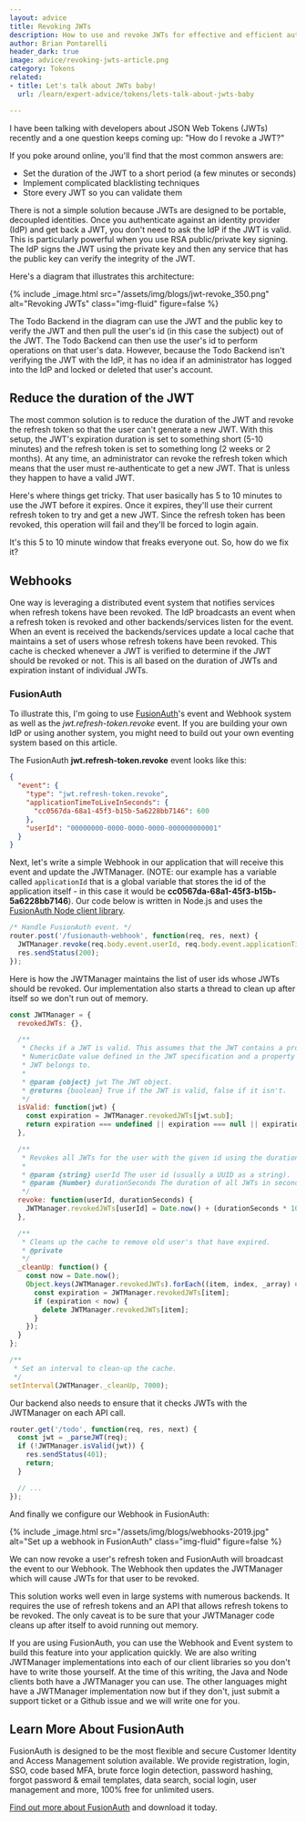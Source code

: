 ```yaml
---
layout: advice
title: Revoking JWTs
description: How to use and revoke JWTs for effective and efficient authorization management.
author: Brian Pontarelli
header_dark: true
image: advice/revoking-jwts-article.png
category: Tokens
related:
- title: Let's talk about JWTs baby!
  url: /learn/expert-advice/tokens/lets-talk-about-jwts-baby  

---
```

I have been talking with developers about JSON Web Tokens (JWTs) recently and a one question keeps coming up: "How do I revoke a JWT?"

If you poke around online, you'll find that the most common answers are:

- Set the duration of the JWT to a short period (a few minutes or seconds)
- Implement complicated blacklisting techniques
- Store every JWT so you can validate them

There is not a simple solution because JWTs are designed to be portable, decoupled identities. Once you authenticate against an identity provider (IdP) and get back a JWT, you don't need to ask the IdP if the JWT is valid. This is particularly powerful when you use RSA public/private key signing. The IdP signs the JWT using the private key and then any service that has the public key can verify the integrity of the JWT.

Here's a diagram that illustrates this architecture:

{% include _image.html src="/assets/img/blogs/jwt-revoke_350.png" alt="Revoking JWTs" class="img-fluid" figure=false %}

The Todo Backend in the diagram can use the JWT and the public key to verify the JWT and then pull the user's id (in this case the subject) out of the JWT. The Todo Backend can then use the user's id to perform operations on that user's data. However, because the Todo Backend isn't verifying the JWT with the IdP, it has no idea if an administrator has logged into the IdP and locked or deleted that user's account.

## Reduce the duration of the JWT

The most common solution is to reduce the duration of the JWT and revoke the refresh token so that the user can't generate a new JWT. With this setup, the JWT's expiration duration is set to something short (5-10 minutes) and the refresh token is set to something long (2 weeks or 2 months). At any time, an administrator can revoke the refresh token which means that the user must re-authenticate to get a new JWT. That is unless they happen to have a valid JWT.

Here's where things get tricky. That user basically has 5 to 10 minutes to use the JWT before it expires. Once it expires, they'll use their current refresh token to try and get a new JWT. Since the refresh token has been revoked, this operation will fail and they'll be forced to login again.

It's this 5 to 10 minute window that freaks everyone out. So, how do we fix it?

## Webhooks

One way is leveraging a distributed event system that notifies services when refresh tokens have been revoked. The IdP broadcasts an event when a refresh token is revoked and other backends/services listen for the event. When an event is received the backends/services update a local cache that maintains a set of users whose refresh tokens have been revoked. This cache is checked whenever a JWT is verified to determine if the JWT should be revoked or not. This is all based on the duration of JWTs and expiration instant of individual JWTs.

### FusionAuth

To illustrate this, I'm going to use [FusionAuth](https://fusionauth.io/)'s event and Webhook system as well as the *jwt.refresh-token.revoke* event. If you are building your own IdP or using another system, you might need to build out your own eventing system based on this article.

The FusionAuth **jwt.refresh-token.revoke** event looks like this:

```json
{
  "event": {
    "type": "jwt.refresh-token.revoke",
    "applicationTimeToLiveInSeconds": {
      "cc0567da-68a1-45f3-b15b-5a6228bb7146": 600
    },
    "userId": "00000000-0000-0000-0000-000000000001"
  }
}
```

Next, let's write a simple Webhook in our application that will receive this event and update the JWTManager. (NOTE: our example has a variable called `applicationId` that is a global variable that stores the id of the application itself - in this case it would be **cc0567da-68a1-45f3-b15b-5a6228bb7146**). Our code below is written in Node.js and uses the [FusionAuth Node client library](https://github.com/FusionAuth/fusionauth-node-client).

```js
/* Handle FusionAuth event. */
router.post('/fusionauth-webhook', function(req, res, next) {
  JWTManager.revoke(req.body.event.userId, req.body.event.applicationTimeToLiveInSeconds[applicationId]);
  res.sendStatus(200);
});
```

Here is how the JWTManager maintains the list of user ids whose JWTs should be revoked. Our implementation also starts a thread to clean up after itself so we don't run out of memory.

```js
const JWTManager = {
  revokedJWTs: {},

  /**
   * Checks if a JWT is valid. This assumes that the JWT contains a property named <code>exp</code> that is a
   * NumericDate value defined in the JWT specification and a property named <code>sub</code> that is the user id the
   * JWT belongs to.
   *
   * @param {object} jwt The JWT object.
   * @returns {boolean} True if the JWT is valid, false if it isn't.
   */
  isValid: function(jwt) {
    const expiration = JWTManager.revokedJWTs[jwt.sub];
    return expiration === undefined || expiration === null || expiration < jwt.exp * 1000;
  },

  /**
   * Revokes all JWTs for the user with the given id using the duration (in seconds).
   *
   * @param {string} userId The user id (usually a UUID as a string).
   * @param {Number} durationSeconds The duration of all JWTs in seconds.
   */
  revoke: function(userId, durationSeconds) {
    JWTManager.revokedJWTs[userId] = Date.now() + (durationSeconds * 1000);
  },

  /**
   * Cleans up the cache to remove old user's that have expired.
   * @private
   */
  _cleanUp: function() {
    const now = Date.now();
    Object.keys(JWTManager.revokedJWTs).forEach((item, index, _array) => {
      const expiration = JWTManager.revokedJWTs[item];
      if (expiration < now) {
        delete JWTManager.revokedJWTs[item];
      }
    });
  }
};

/**
 * Set an interval to clean-up the cache.
 */
setInterval(JWTManager._cleanUp, 7000);
```

Our backend also needs to ensure that it checks JWTs with the JWTManager on each API call.

```js
router.get('/todo', function(req, res, next) {
  const jwt = _parseJWT(req);
  if (!JWTManager.isValid(jwt)) {
    res.sendStatus(401);
    return;
  }

  // ...
});
```
And finally we configure our Webhook in FusionAuth:

{% include _image.html src="/assets/img/blogs/webhooks-2019.jpg" alt="Set up a webhook in FusionAuth" class="img-fluid" figure=false %}

We can now revoke a user's refresh token and FusionAuth will broadcast the event to our Webhook. The Webhook then updates the JWTManager which will cause JWTs for that user to be revoked.

This solution works well even in large systems with numerous backends. It requires the use of refresh tokens and an API that allows refresh tokens to be revoked. The only caveat is to be sure that your JWTManager code cleans up after itself to avoid running out memory.

If you are using FusionAuth, you can use the Webhook and Event system to build this feature into your application quickly. We are also writing JWTManager implementations into each of our client libraries so you don't have to write those yourself. At the time of this writing, the Java and Node clients both have a JWTManager you can use. The other languages might have a JWTManager implementation now but if they don't, just submit a support ticket or a Github issue and we will write one for you.

## Learn More About FusionAuth

FusionAuth is designed to be the most flexible and secure Customer Identity and Access Management solution available. We provide registration, login, SSO, code based MFA, brute force login detection, password hashing, forgot password & email templates, data search, social login, user management and more, 100% free for unlimited users.

[Find out more about FusionAuth](https://fusionauth.io/) and download it today.
